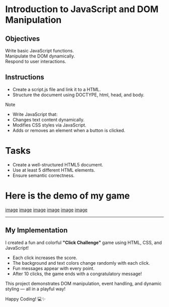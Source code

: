 # Introduction to JavaScript and DOM Manipulation

## Objectives

Write basic JavaScript functions.  
Manipulate the DOM dynamically.  
Respond to user interactions.

## Instructions

- Create a script.js file and link it to a HTML.
- Structure the document using DOCTYPE, html, head, and body.

>[!NOTE]
>  - Write JavaScript that:
>  - Changes text content dynamically.
>  - Modifies CSS styles via JavaScript.
>  - Adds or removes an element when a button is clicked.

# Tasks
- Create a well-structured HTML5 document.
- Use at least 5 different HTML elements.
- Ensure semantic correctness.

# Here is the demo of my game  
[image](./demo/one.png)
[image](./demo/two.png)
[image](./demo/three.png)
[image](./demo/four.png)
[image](./demo/five.png)
[image](./demo/ten.png)

---

##  My Implementation

I created a fun and colorful **"Click Challenge"** game using HTML, CSS, and JavaScript! 

- Each click increases the score.
- The background and text colors change randomly with each click.
- Fun messages appear with every point.
- After 10 clicks, the game ends with a congratulatory message!

This project demonstrates DOM manipulation, event handling, and dynamic styling — all in a playful way!

Happy Coding! 💻✨
